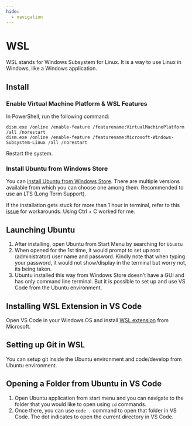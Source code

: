 ```yaml
---
hide:
  - navigation
---
```

# WSL
WSL stands for Windows Subsystem for Linux. It is a way to use Linux in Windows, like a Windows application.

## Install
### Enable Virtual Machine Platform & WSL Features
In PowerShell, run the following command:
```
dism.exe /online /enable-feature /featurename:VirtualMachinePlatform /all /norestart
dism.exe /online /enable-feature /featurename:Microsoft-Windows-Subsystem-Linux /all /norestart
```
Restart the system.

### Install Ubuntu from Windows Store
You can [install Ubuntu from Windows Store](https://www.microsoft.com/store/productId/9MTTCL66CPXJ). There are multiple versions available from which you can choose one among them.  Recommended to use an LTS (Long Term Support).

If the installation gets stuck for more than 1 hour in terminal, refer to this [issue](https://github.com/microsoft/WSL/issues/6405) for workarounds. Using Ctrl + C worked for me.

## Launching Ubuntu
1. After installing, open Ubuntu from Start Menu by searching for `Ubuntu`
2. When opened for the 1st time, it would prompt to set up root (administrator) user name and password. Kindly note that when typing your password, it would not show/display in the terminal but worry not, its being taken.
3. Ubuntu installed this way from Windows Store doesn't have a GUI and has only command line terminal. But it is possible to set up and use VS Code from the Ubuntu environment.

## Installing WSL Extension in VS Code
Open VS Code in your Windows OS and install [WSL extension](https://marketplace.visualstudio.com/items?itemName=ms-vscode-remote.remote-ws) from Microsoft.


## Setting up Git in WSL
You can setup git inside the Ubuntu environment and code/develop from Ubuntu environment.

## Opening a Folder from Ubuntu in VS Code
1. Open Ubuntu application from start menu and you can navigate to the folder that you would like to open using `cd` commands. 
2. Once there, you can use `code .` command to open that folder in VS Code. The dot indicates to open the current directory in VS Code.
